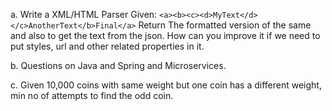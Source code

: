 a. 
Write a XML/HTML Parser Given: `<a><b><c><d>MyText</d></c>AnotherText</b>Final</a>` 
Return The formatted version of the same and also to get the text from the json. 
How can you improve it if we need to put styles, url and other related properties in it.

b. Questions on Java and Spring and Microservices.

c. Given 10,000 coins with same weight but one coin has a different weight, min no of attempts to find the odd coin.